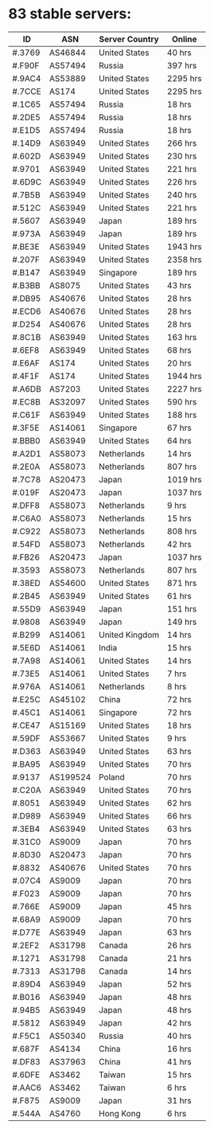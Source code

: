 # 83 stable servers:

| ID | ASN | Server Country | Online |
| ------ | ------ | ------ | ------ |
| #.3769 | AS46844 | United States | 40 hrs |
| #.F90F | AS57494 | Russia | 397 hrs |
| #.9AC4 | AS53889 | United States | 2295 hrs |
| #.7CCE | AS174 | United States | 2295 hrs |
| #.1C65 | AS57494 | Russia | 18 hrs |
| #.2DE5 | AS57494 | Russia | 18 hrs |
| #.E1D5 | AS57494 | Russia | 18 hrs |
| #.14D9 | AS63949 | United States | 266 hrs |
| #.602D | AS63949 | United States | 230 hrs |
| #.9701 | AS63949 | United States | 221 hrs |
| #.6D9C | AS63949 | United States | 226 hrs |
| #.7B5B | AS63949 | United States | 240 hrs |
| #.512C | AS63949 | United States | 221 hrs |
| #.5607 | AS63949 | Japan | 189 hrs |
| #.973A | AS63949 | Japan | 189 hrs |
| #.BE3E | AS63949 | United States | 1943 hrs |
| #.207F | AS63949 | United States | 2358 hrs |
| #.B147 | AS63949 | Singapore | 189 hrs |
| #.B3BB | AS8075 | United States | 43 hrs |
| #.DB95 | AS40676 | United States | 28 hrs |
| #.ECD6 | AS40676 | United States | 28 hrs |
| #.D254 | AS40676 | United States | 28 hrs |
| #.8C1B | AS63949 | United States | 163 hrs |
| #.6EF8 | AS63949 | United States | 68 hrs |
| #.E6AF | AS174 | United States | 20 hrs |
| #.4F1F | AS174 | United States | 1944 hrs |
| #.A6DB | AS7203 | United States | 2227 hrs |
| #.EC8B | AS32097 | United States | 590 hrs |
| #.C61F | AS63949 | United States | 188 hrs |
| #.3F5E | AS14061 | Singapore | 67 hrs |
| #.BBB0 | AS63949 | United States | 64 hrs |
| #.A2D1 | AS58073 | Netherlands | 14 hrs |
| #.2E0A | AS58073 | Netherlands | 807 hrs |
| #.7C78 | AS20473 | Japan | 1019 hrs |
| #.019F | AS20473 | Japan | 1037 hrs |
| #.DFF8 | AS58073 | Netherlands | 9 hrs |
| #.C6A0 | AS58073 | Netherlands | 15 hrs |
| #.C922 | AS58073 | Netherlands | 808 hrs |
| #.54FD | AS58073 | Netherlands | 42 hrs |
| #.FB26 | AS20473 | Japan | 1037 hrs |
| #.3593 | AS58073 | Netherlands | 807 hrs |
| #.38ED | AS54600 | United States | 871 hrs |
| #.2B45 | AS63949 | United States | 61 hrs |
| #.55D9 | AS63949 | Japan | 151 hrs |
| #.9808 | AS63949 | Japan | 149 hrs |
| #.B299 | AS14061 | United Kingdom | 14 hrs |
| #.5E6D | AS14061 | India | 15 hrs |
| #.7A98 | AS14061 | United States | 14 hrs |
| #.73E5 | AS14061 | United States | 7 hrs |
| #.976A | AS14061 | Netherlands | 8 hrs |
| #.E25C | AS45102 | China | 72 hrs |
| #.45C1 | AS14061 | Singapore | 72 hrs |
| #.CE47 | AS15169 | United States | 18 hrs |
| #.59DF | AS53667 | United States | 9 hrs |
| #.D363 | AS63949 | United States | 63 hrs |
| #.BA95 | AS63949 | United States | 70 hrs |
| #.9137 | AS199524 | Poland | 70 hrs |
| #.C20A | AS63949 | United States | 70 hrs |
| #.8051 | AS63949 | United States | 62 hrs |
| #.D989 | AS63949 | United States | 66 hrs |
| #.3EB4 | AS63949 | United States | 63 hrs |
| #.31C0 | AS9009 | Japan | 70 hrs |
| #.8D30 | AS20473 | Japan | 70 hrs |
| #.8832 | AS40676 | United States | 70 hrs |
| #.07C4 | AS9009 | Japan | 70 hrs |
| #.F023 | AS9009 | Japan | 70 hrs |
| #.766E | AS9009 | Japan | 45 hrs |
| #.68A9 | AS9009 | Japan | 70 hrs |
| #.D77E | AS63949 | Japan | 63 hrs |
| #.2EF2 | AS31798 | Canada | 26 hrs |
| #.1271 | AS31798 | Canada | 21 hrs |
| #.7313 | AS31798 | Canada | 14 hrs |
| #.89D4 | AS63949 | Japan | 52 hrs |
| #.B016 | AS63949 | Japan | 48 hrs |
| #.94B5 | AS63949 | Japan | 48 hrs |
| #.5812 | AS63949 | Japan | 42 hrs |
| #.F5C1 | AS50340 | Russia | 40 hrs |
| #.687F | AS4134 | China | 16 hrs |
| #.DF83 | AS37963 | China | 41 hrs |
| #.6DFE | AS3462 | Taiwan | 15 hrs |
| #.AAC6 | AS3462 | Taiwan | 6 hrs |
| #.F875 | AS9009 | Japan | 31 hrs |
| #.544A | AS4760 | Hong Kong | 6 hrs |

